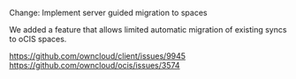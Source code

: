 Change: Implement server guided migration to spaces

We added a feature that allows limited automatic migration of existing syncs to oCIS spaces.

https://github.com/owncloud/client/issues/9945
https://github.com/owncloud/ocis/issues/3574
